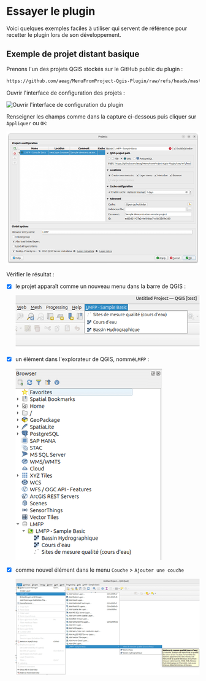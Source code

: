# Essayer le plugin

Voici quelques exemples faciles à utiliser qui servent de référence pour recetter le plugin lors de son développement.

## Exemple de projet distant basique

Prenons l'un des projets QGIS stockés sur le GitHub public du plugin :

```txt
https://github.com/aeag/MenuFromProject-Qgis-Plugin/raw/refs/heads/master/tests/projects/aeag-tiny.qgz
```

Ouvrir l'interface de configuration des projets :

![Ouvrir l'interface de configuration du plugin](../../static/config_window_access_fr.png)

Renseigner les champs comme dans la capture ci-dessous puis cliquer sur `Appliquer` ou `OK`:

![Configuration - Projet distant](../../static/demo_sample_basic_setup.png)

Vérifier le résultat :

- [x] le projet apparaît comme un nouveau menu dans la barre de QGIS :

    ![Nouveau menu dans la barre des menus de QGIS](../../static/demo_sample_basic_result_menu_bar.png)

- [x] un élément dans l'explorateur de QGIS, nommé`LMFP` :

    ![Résultat dans l'explorateur de QGIS](../../static/demo_sample_basic_result_browser.png)

- [x] comme nouvel élément dans le menu `Couche` > `Ajouter une couche`

    ![Résultat dans le menu ajouter une couche](../../static/demo_sample_basic_result_menu_layer_add.png)
